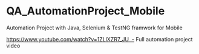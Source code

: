 # QA_AutomationProject_Mobile
Automation Project with Java, Selenium &amp; TestNG framwork for Mobile


https://www.youtube.com/watch?v=1ZLlXZR7_JU  - Full automation project video
